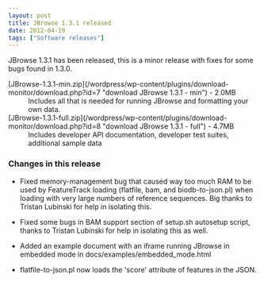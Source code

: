 ```yaml
---
layout: post
title: JBrowse 1.3.1 released
date: 2012-04-19
tags: ["Software releases"]
---
```


JBrowse 1.3.1 has been released, this is a minor release with fixes for some
bugs found in 1.3.0.

<dl><dt>[JBrowse-1.3.1-min.zip](/wordpress/wp-content/plugins/download-monitor/download.php?id=7 "download JBrowse 1.3.1 - min") - 2.0MB</dt><dd>Includes all that is needed for running JBrowse and formatting your own data.</dd><dt>[JBrowse-1.3.1-full.zip](/wordpress/wp-content/plugins/download-monitor/download.php?id=8 "download JBrowse 1.3.1 - full") - 4.7MB</dt><dd>Includes developer API documentation, developer test suites, additional sample data</dd></dl>

### **Changes in this release**

- Fixed memory-management bug that caused way too much RAM to be used by
  FeatureTrack loading (flatfile, bam, and biodb-to-json.pl) when loading with
  very large numbers of reference sequences. Big thanks to Tristan Lubinski for
  help in isolating this.

- Fixed some bugs in BAM support section of setup.sh autosetup script, thanks to
  Tristan Lubinski for help in isolating this as well.

- Added an example document with an iframe running JBrowse in embedded mode in
  docs/examples/embedded_mode.html

- flatfile-to-json.pl now loads the 'score' attribute of features in the JSON.
